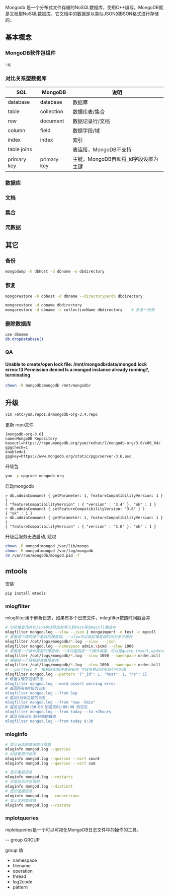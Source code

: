 Mongodb 是一个分布式文件存储的NoSQL数据库，使用C++编写。MongoDB就是文档型NoSQL数据库，它文档中的数据是以类似JSON的BSON格式进行存储的。

## 基本概念

### MongoDB软件包组件

::q

### 对比关系型数据库

| SQL         | MongoDB     | 说明                                 |
| ----------- | ----------- | ------------------------------------ |
| database    | database    | 数据库                               |
| table       | collection  | 数据库表/集合                        |
| row         | document    | 数据记录行/文档                      |
| column      | field       | 数据字段/域                          |
| index       | index       | 索引                                 |
| table joins |             | 表连接，MongoDB不支持                |
| primary key | primary key | 主键，MongoDB自动将_id字段设置为主键 |

### 数据库

### 文档

### 集合

### 元数据













## 其它

### 备份

```bash
mongodump -h dbhost -d dbname -o dbdirectory
```

### 恢复

```bash
mongorestore -h dbhost -d dbname --directoryperdb dbdirectory

mongorestore -d dbname dbdirectory
mongorestore -d dbname -c collectionName dbdirectory    # 恢复一张表
```

### 删除数据库

```bash
use dbname
db.dropDatabase()
```

### QA
#### Unable to create/open lock file: /mnt/mongodb/data/mongod.lock errno:13 Permission denied Is a mongod instance already running?, terminating
```bash
chown -R mongodb:mongodb /mnt/mongodb/
```

## 升级

```bash
vim /etc/yum.repos.d/mongodb-org-3.4.repo
```
更新 repo文件
```
[mongodb-org-3.6]
name=MongoDB Repository
baseurl=https://repo.mongodb.org/yum/redhat/7/mongodb-org/3.6/x86_64/
gpgcheck=1
enabled=1
gpgkey=https://www.mongodb.org/static/pgp/server-3.6.asc
```
升级包

```bash
yum -y upgrade mongodb-org
```
启动mongodb
```
> db.adminCommand( { getParameter: 1, featureCompatibilityVersion: 1 } )
{ "featureCompatibilityVersion" : { "version" : "3.4" }, "ok" : 1 }
> db.adminCommand( { setFeatureCompatibilityVersion: "3.6" } )
{ "ok" : 1 }
> db.adminCommand( { getParameter: 1, featureCompatibilityVersion: 1 } )
{ "featureCompatibilityVersion" : { "version" : "3.6" }, "ok" : 1 }
```

升级后服务无法启动, 赋权

```bash
chown -R mongod:mongod /var/lib/mongo
chown -R mongod:mongod /var/log/mongodb
rm /var/run/mongodb/mongod.pid -f
```

## mtools

安装
```bash
pip install mtools
```

### mlogfilter
mlogfilter用于解析日志，如果有多个日志文件，mlogfilter按照时间戳合并
```bash
# 分析慢查询并以json格式导出并导入到test库的mycoll集合中
mlogfilter mongod.log --slow --json | mongoimport -d test -c mycoll
# 查看某个库的某个集合的慢查询, --slow可以指定慢查询时间为多少毫秒
mlogfilter /opt/logs/mongodb/*.log --slow  --json
mlogfilter mongod.log --namespace admin.\$cmd --slow 1000
# 查看某一个操作类型的慢查询，一次只能指定一个操作类型，可以是query,insert,update,delete,command,getmore
mlogfilter /opt/logs/mongodb/*.log --slow 1000 --namespace order.bill --operation query
# 根据某一个线程的查看慢查询
mlogfilter /opt/logs/mongodb/*.log --slow 1000 --namespace order.bill --operation query --thread conn1317475
# --parttern P  根据匹配条件查询日志 字段名称必须用双引号包围
mlogfilter mongod.log --pattern '{"_id": 1, "host": 1, "ns": 1}
# 根据关键字过滤日志
mlogfilter mongod.log --word assert warning error
# 返回所有9月份的日志
mlogfilter mongod.log --from Sep
# 返回5分钟之前的日志 
mlogfilter mongod.log --from "now -5min"
# 返回当天00:00:00 到当天02:00:00 的日志
mlogfilter mongod.log --from today --to +2hours
# 返回当天从9:30开始的日志
mlogfilter mongod.log --from today 9:30
```

### mloginfo
```bash 
# 显示日志的查询统计信息
mloginfo mongod.log --queries
# 对结果进行排序
mloginfo mongod.log --queries --sort count
mloginfo mongod.log --queries --sort sum

# 显示重启信息
mloginfo mongod.log --restarts
# 分类显示日志消息
mloginfo mongod.log --distinct
# 显示连接信息
mloginfo mongod.log --connections
# 显示复制集信息
mloginfo mongod.log --rsstate
```

### mplotqueries
mplotqueries是一个可以可视化MongoDB日志文件中的操作的工具。

-- group GROUP

group 值

* namespace  
* filename
* operation
* thread
* log2code
* pattern
